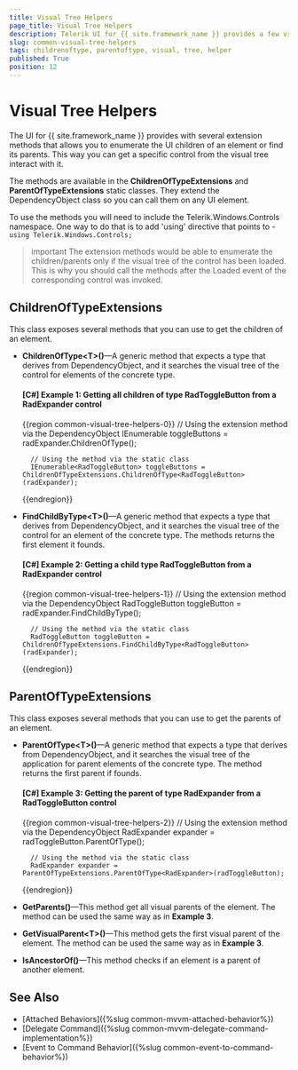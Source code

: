 ```yaml
---
title: Visual Tree Helpers
page_title: Visual Tree Helpers
description: Telerik UI for {{ site.framework_name }} provides a few visual tree helper methods in the ChildrenOfTypeExtensions and ParentOfTypeExtensions classes.
slug: common-visual-tree-helpers
tags: childrenoftype, parentoftype, visual, tree, helper
published: True
position: 12
---
```


# Visual Tree Helpers

The UI for {{ site.framework_name }} provides with several extension methods that allows you to enumerate the UI children of an element or find its parents. This way you can get a specific control from the visual tree interact with it.

The methods are available in the __ChildrenOfTypeExtensions__ and __ParentOfTypeExtensions__ static classes. They extend the DependencyObject class so you can call them on any UI element.

To use the methods you will need to include the Telerik.Windows.Controls namespace. One way to do that is to add 'using' directive that points to - `using Telerik.Windows.Controls;`

>important The extension methods would be able to enumerate the children/parents only if the visual tree of the control has been loaded. This is why you should call the methods after the Loaded event of the corresponding control was invoked.

## ChildrenOfTypeExtensions

This class exposes several methods that you can use to get the children of an element.

* __ChildrenOfType&lt;T&gt;()__&mdash;A generic method that expects a type that derives from DependencyObject, and it searches the visual tree of the control for elements of the concrete type.
	
	#### __[C#] Example 1: Getting all children of type RadToggleButton from a RadExpander control__
	{{region common-visual-tree-helpers-0}}
		// Using the extension method via the DependencyObject
		IEnumerable<RadToggleButton> toggleButtons = radExpander.ChildrenOfType<RadToggleButton>();
		
		// Using the method via the static class 
		IEnumerable<RadToggleButton> toggleButtons = ChildrenOfTypeExtensions.ChildrenOfType<RadToggleButton>(radExpander);
	{{endregion}}
	
* __FindChildByType&lt;T&gt;()__&mdash;A generic method that expects a type that derives from DependencyObject, and it searches the visual tree of the control for an element of the concrete type. The methods returns the first element it founds.
	
	#### __[C#] Example 2: Getting a child type RadToggleButton from a RadExpander control__
	{{region common-visual-tree-helpers-1}}	
		// Using the extension method via the DependencyObject
		RadToggleButton toggleButton = radExpander.FindChildByType<RadToggleButton>();
		
		// Using the method via the static class 
		RadToggleButton toggleButton = ChildrenOfTypeExtensions.FindChildByType<RadToggleButton>(radExpander);
	{{endregion}}	

## ParentOfTypeExtensions

This class exposes several methods that you can use to get the parents of an element.

* __ParentOfType&lt;T&gt;()__&mdash;A generic method that expects a type that derives from DependencyObject, and it searches the visual tree of the application for parent elements of the concrete type. The method returns the first parent if founds.
	
	#### __[C#] Example 3: Getting the parent of type RadExpander from a RadToggleButton control__
	{{region common-visual-tree-helpers-2}}
		// Using the extension method via the DependencyObject
		RadExpander expander = radToggleButton.ParentOfType<RadExpander>();
		
		// Using the method via the static class 
		RadExpander expander = ParentOfTypeExtensions.ParentOfType<RadExpander>(radToggleButton);
	{{endregion}}
	
* __GetParents()__&mdash;This method get all visual parents of the element. The method can be used the same way as in __Example 3__. 

* __GetVisualParent&lt;T&gt;()__&mdash;This method gets the first visual parent of the element. The method can be used the same way as in __Example 3__. 

* __IsAncestorOf()__&mdash;This method checks if an element is a parent of another element.

## See Also  
* [Attached Behaviors]({%slug common-mvvm-attached-behavior%})
* [Delegate Command]({%slug common-mvvm-delegate-command-implementation%})
* [Event to Command Behavior]({%slug common-event-to-command-behavior%})
